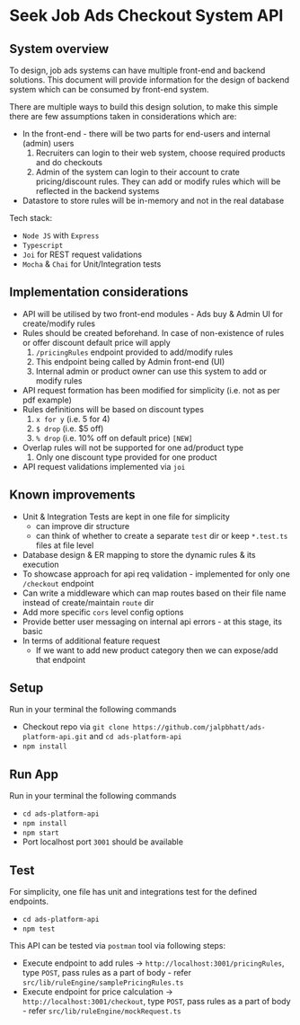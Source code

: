# Seek Job Ads Checkout System API 

## System overview
To design, job ads systems can have multiple front-end and backend solutions. This document will provide
information for the design of backend system which can be consumed by front-end system.

There are multiple ways to build this design solution, to make this simple there are few 
assumptions taken in considerations which are:

 - In the front-end - there will be two parts for end-users and internal (admin) users
   1. Recruiters can login to their web system, choose required products and do checkouts
   2. Admin of the system can login to their account to crate pricing/discount rules. They
      can add or modify rules which will be reflected in the backend systems
 - Datastore to store rules will be in-memory and not in the real database

Tech stack:
- `Node JS` with `Express`
- `Typescript`
- `Joi` for REST request validations
- `Mocha` & `Chai` for Unit/Integration tests

## Implementation considerations

- API will be utilised by two front-end modules - Ads buy & Admin UI for create/modify rules
- Rules should be created beforehand. In case of non-existence of rules or offer discount 
  default price will apply
  1. `/pricingRules` endpoint provided to add/modify rules
  2. This endpoint being called by Admin front-end (UI) 
  3. Internal admin or product owner can use this system to add or modify rules
- API request formation has been modified for simplicity (i.e. not as per pdf example)
- Rules definitions will be based on discount types
  1. `x for y` (i.e. 5 for 4)
  2. `$ drop` (i.e. $5 off)
  3. `% drop` (i.e. 10% off on default price) `[NEW]`
- Overlap rules will not be supported for one ad/product type
  1. Only one discount type provided for one product
- API request validations implemented via `joi`

## Known improvements
- Unit & Integration Tests are kept in one file for simplicity
  - can improve dir structure
  - can think of whether to create a separate `test` dir or keep `*.test.ts` files at file level
- Database design & ER mapping to store the dynamic rules & its execution
- To showcase approach for api req validation - implemented for only one `/checkout` endpoint
- Can write a middleware which can map routes based on their file name instead of create/maintain `route` dir
- Add more specific `cors` level config options
- Provide better user messaging on internal api errors - at this stage, its basic
- In terms of additional feature request
  - If we want to add new product category then we can expose/add that endpoint

## Setup
Run in your terminal the following commands
- Checkout repo via `git clone https://github.com/jalpbhatt/ads-platform-api.git` and `cd ads-platform-api`
- `npm install`

## Run App
Run in your terminal the following commands
  - `cd ads-platform-api`
  - `npm install`
  - `npm start`
- Port localhost port `3001` should be available

## Test
For simplicity, one file has unit and integrations test for the defined endpoints.
- `cd ads-platform-api`
- `npm test`

This API can be tested via `postman` tool via following steps:
- Execute endpoint to add rules -> `http://localhost:3001/pricingRules`, type `POST`, 
  pass rules as a part of body - refer `src/lib/ruleEngine/samplePricingRules.ts`
- Execute endpoint for price calculation -> `http://localhost:3001/checkout`, type `POST`,
  pass rules as a part of body - refer `src/lib/ruleEngine/mockRequest.ts`
